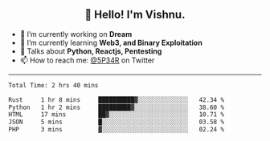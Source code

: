 <h2 align="center">👋 Hello! I'm Vishnu.</h2>


- 🔭 I’m currently working on **Dream**
- 🌱 I’m currently learning **Web3, and Binary Exploitation**
- 💬 Talks about **Python, Reactjs, Pentesting**
- 📫 How to reach me: [@5P34R](https://twitter.com/Vishnu27302693) on Twitter

---
<!--START_SECTION:waka-->

```txt
Total Time: 2 hrs 40 mins

Rust     1 hr 8 mins     ██████████▓░░░░░░░░░░░░░░   42.34 %
Python   1 hr 2 mins     █████████▓░░░░░░░░░░░░░░░   38.60 %
HTML     17 mins         ██▓░░░░░░░░░░░░░░░░░░░░░░   10.71 %
JSON     5 mins          █░░░░░░░░░░░░░░░░░░░░░░░░   03.58 %
PHP      3 mins          ▓░░░░░░░░░░░░░░░░░░░░░░░░   02.24 %
```

<!--END_SECTION:waka-->
